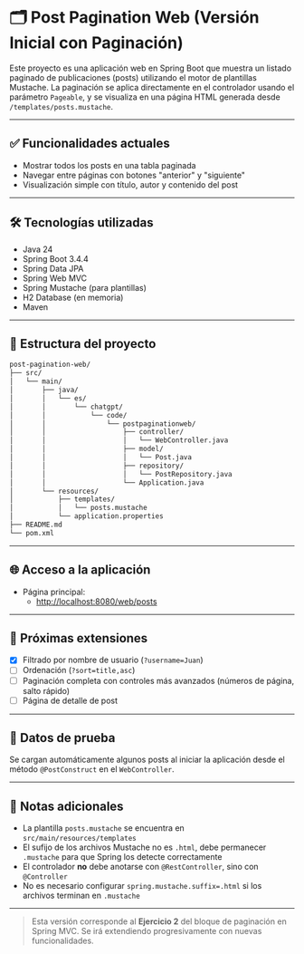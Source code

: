 # 🗂️ Post Pagination Web (Versión Inicial con Paginación)

Este proyecto es una aplicación web en Spring Boot que muestra un listado paginado de publicaciones (posts) utilizando el motor de plantillas Mustache. La paginación se aplica directamente en el controlador usando el parámetro `Pageable`, y se visualiza en una página HTML generada desde `/templates/posts.mustache`.

---

## ✅ Funcionalidades actuales

- Mostrar todos los posts en una tabla paginada
- Navegar entre páginas con botones "anterior" y "siguiente"
- Visualización simple con título, autor y contenido del post

---

## 🛠️ Tecnologías utilizadas

- Java 24
- Spring Boot 3.4.4
- Spring Data JPA
- Spring Web MVC
- Spring Mustache (para plantillas)
- H2 Database (en memoria)
- Maven

---

## 📁 Estructura del proyecto

```bash
post-pagination-web/
├── src/
│   └── main/
│       ├── java/
│       │   └── es/
│       │       └── chatgpt/
│       │           └── code/
│       │               └── postpaginationweb/
│       │                   ├── controller/
│       │                   │   └── WebController.java
│       │                   ├── model/
│       │                   │   └── Post.java
│       │                   ├── repository/
│       │                   │   └── PostRepository.java
│       │                   └── Application.java
│       └── resources/
│           ├── templates/
│           │   └── posts.mustache
│           └── application.properties
├── README.md
└── pom.xml
```

---

## 🌐 Acceso a la aplicación

- Página principal:
  - [http://localhost:8080/web/posts](http://localhost:8080/web/posts)

---

## 📖 Próximas extensiones

- [x] Filtrado por nombre de usuario (`?username=Juan`)
- [ ] Ordenación (`?sort=title,asc`)
- [ ] Paginación completa con controles más avanzados (números de página, salto rápido)
- [ ] Página de detalle de post

---

## 🧪 Datos de prueba

Se cargan automáticamente algunos posts al iniciar la aplicación desde el método `@PostConstruct` en el `WebController`.

---

## 📝 Notas adicionales

- La plantilla `posts.mustache` se encuentra en `src/main/resources/templates`
- El sufijo de los archivos Mustache no es `.html`, debe permanecer `.mustache` para que Spring los detecte correctamente
- El controlador **no** debe anotarse con `@RestController`, sino con `@Controller`
- No es necesario configurar `spring.mustache.suffix=.html` si los archivos terminan en `.mustache`

---

> Esta versión corresponde al **Ejercicio 2** del bloque de paginación en Spring MVC. Se irá extendiendo progresivamente con nuevas funcionalidades.
